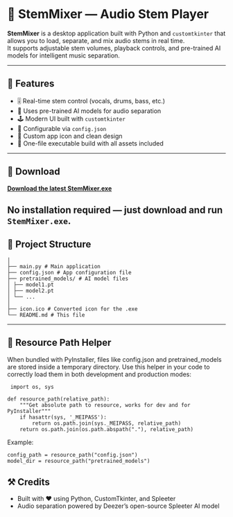 # 🎵 StemMixer — Audio Stem Player

**StemMixer** is a desktop application built with Python and `customtkinter` that allows you to load, separate, and mix audio stems in real time.  
It supports adjustable stem volumes, playback controls, and pre-trained AI models for intelligent music separation.

---

## 🚀 Features

- 🎚️ Real-time stem control (vocals, drums, bass, etc.)
- 🧠 Uses pre-trained AI models for audio separation
- 🕹️ Modern UI built with `customtkinter`
- 💾 Configurable via `config.json`
- 🎨 Custom app icon and clean design
- 🧩 One-file executable build with all assets included

---
## 💾 Download

**[Download the latest StemMixer.exe](https://github.com/your-username/your-repo/releases/latest)**

No installation required — just download and run `StemMixer.exe`.
---

## 📁 Project Structure

```StemMixer/
│
├── main.py # Main application
├── config.json # App configuration file
├── pretrained_models/ # AI model files
│ ├── model1.pt
│ ├── model2.pt
│ └── ...
│
├── icon.ico # Converted icon for the .exe
└── README.md # This file
```

---
## 🧩 Resource Path Helper

When bundled with PyInstaller, files like config.json and pretrained_models are stored inside a temporary directory.
Use this helper in your code to correctly load them in both development and production modes:
```
 import os, sys

def resource_path(relative_path):
    """Get absolute path to resource, works for dev and for PyInstaller"""
    if hasattr(sys, '_MEIPASS'):
        return os.path.join(sys._MEIPASS, relative_path)
    return os.path.join(os.path.abspath("."), relative_path) 
```

Example:
```
config_path = resource_path("config.json")
model_dir = resource_path("pretrained_models")
```
## ⚒️ Credits

- Built with ❤️ using Python, CustomTkinter, and Spleeter
- Audio separation powered by Deezer’s open-source Spleeter AI model
